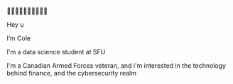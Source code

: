👋👋👋👋👋👋👋👋👋👋

Hey u

I’m Cole

I'm a data science student at SFU

I'm a Canadian Armed Forces veteran, and i'm interested in the technology behind finance, and the cybersecurity realm

